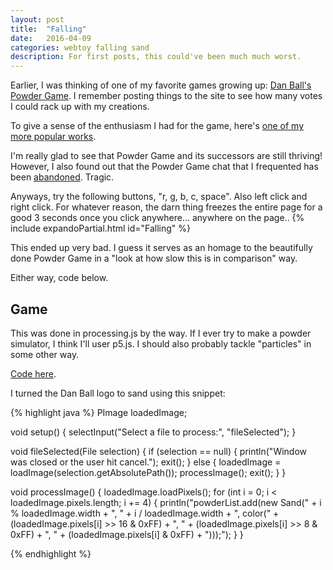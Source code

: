 ```yaml
---
layout: post
title:  "Falling"
date:   2016-04-09
categories: webtoy falling sand
description: For first posts, this could've been much much worst.
---
```


Earlier, I was thinking of one of my favorite games growing up: [Dan Ball's Powder Game](http://dan-ball.jp/en/javagame/dust/). I remember posting things to the site to see how many votes I could rack up with my creations.

To give a sense of the enthusiasm I had for the game, here's [one of my more popular works](http://dan-ball.jp/en/javagame/dust/218608.html).

I'm really glad to see that Powder Game and its successors are still thriving! However, I also found out that the Powder Game chat that I frequented has been [abandoned](http://xat.com/1991roncampo). Tragic.

Anyways, try the following buttons, "r, g, b, c, space". Also left click and right click. For whatever reason, the darn thing freezes the entire page for a good 3 seconds once you click anywhere... anywhere on the page.. {% include expandoPartial.html id="Falling" %}

<script src="/processing/processing.js" type="text/javascript"></script>
<canvas id="Falling" class="expando-target" data-processing-sources="/processing/Falling.pde" width="500" height="500"> </canvas>

This ended up very bad. I guess it serves as an homage to the beautifully done Powder Game in a "look at how slow this is in comparison" way.

Either way, code below.

## Game

This was done in processing.js by the way. If I ever try to make a powder simulator, I think I'll user p5.js. I should also probably tackle "particles" in some other way.

[Code here](http://chilly.blue/processing/Falling.pde).

I turned the Dan Ball logo to sand using this snippet:

{% highlight java %}
PImage loadedImage;

void setup() {
  selectInput("Select a file to process:", "fileSelected");
}

void fileSelected(File selection) {
  if (selection == null) {
    println("Window was closed or the user hit cancel.");
    exit();
  } else {
    loadedImage = loadImage(selection.getAbsolutePath());
    processImage();
    exit();
  }
}

void processImage() {
  loadedImage.loadPixels();
  for (int i = 0; i < loadedImage.pixels.length; i += 4) {
    println("powderList.add(new Sand(" + i % loadedImage.width + ", " + i / loadedImage.width + ", color(" + (loadedImage.pixels[i] >> 16 & 0xFF) + ", " + (loadedImage.pixels[i] >> 8 & 0xFF) + ", " + (loadedImage.pixels[i] & 0xFF) + ")));");
  }
}

{% endhighlight %}

